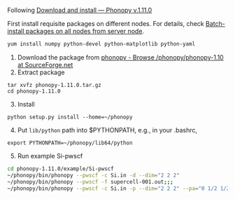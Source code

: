 Following [Download and install — Phonopy v.1.11.0](https://atztogo.github.io/phonopy/install.html)

First install requisite packages on different nodes. For details, check [Batch-install packages on all nodes from server node](miscellaneous_tips.md).

```sh
yum install numpy python-devel python-matplotlib python-yaml
```

1. Download the package from  [phonopy - Browse \/phonopy\/phonopy-1.10 at SourceForge.net](https://sourceforge.net/projects/phonopy/files/phonopy/phonopy-1.10/)
2. Extract package
  ```
  tar xvfz phonopy-1.11.0.tar.gz
  cd phonopy-1.11.0
  ```

3. Install
  ```
  python setup.py install --home=~/phonopy
  ```

4. Put `lib/python` path into $PYTHONPATH, e.g., in your .bashrc,
  ```
  export PYTHONPATH=~/phonopy/lib64/python
  ```

5. Run example Si-pwscf
  ```sh
  cd phonopy-1.11.0/example/Si-pwscf
  ~/phonopy/bin/phonopy --pwscf -c Si.in -d --dim="2 2 2"
  ~/phonopy/bin/phonopy --pwscf -f supercell-001.out;;;
  ~/phonopy/bin/phonopy --pwscf -c Si.in -p --dim="2 2 2" --pa="0 1/2 1/2 1/2 0 1/2 1/2 1/2 0" --band="1/2 1/2 1/2 0 0 0 1/2 0 1/2"
  ```



